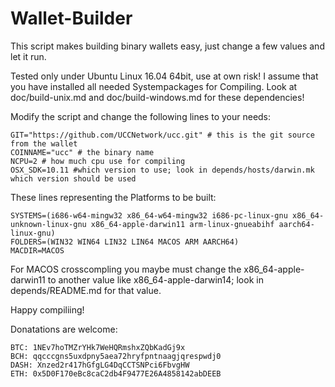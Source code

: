 # Wallet-Builder
This script makes building binary wallets easy, just change a few values and let it run.

Tested only under Ubuntu Linux 16.04 64bit, use at own risk!
I assume that you have installed all needed Systempackages for Compiling. Look at doc/build-unix.md and doc/build-windows.md for these dependencies!

Modify the script and change the following lines to your needs:

```
GIT="https://github.com/UCCNetwork/ucc.git" # this is the git source from the wallet
COINNAME="ucc" # the binary name
NCPU=2 # how much cpu use for compiling
OSX_SDK=10.11 #which version to use; look in depends/hosts/darwin.mk which version should be used
```

These lines representing the Platforms to be built:
```
SYSTEMS=(i686-w64-mingw32 x86_64-w64-mingw32 i686-pc-linux-gnu x86_64-unknown-linux-gnu x86_64-apple-darwin11 arm-linux-gnueabihf aarch64-linux-gnu)
FOLDERS=(WIN32 WIN64 LIN32 LIN64 MACOS ARM AARCH64)
MACDIR=MACOS
```
For MACOS crosscompling you maybe must change the x86_64-apple-darwin11 to another value like x86_64-apple-darwin14; look in depends/README.md for that value.



Happy compiliing!



Donatations are welcome:
```
BTC: 1NEv7hoTMZrYHk7WeHQRmshxZQbKadGj9x
BCH: qqcccgns5uxdpny5aea72hryfpntnaagjqrespwdj0
DASH: Xnzed2r417hGfgLG4DqCCTSNPci6FbvgHW
ETH: 0x5D0F170eBc8caC2db4F9477E26A4858142abDEEB
```
